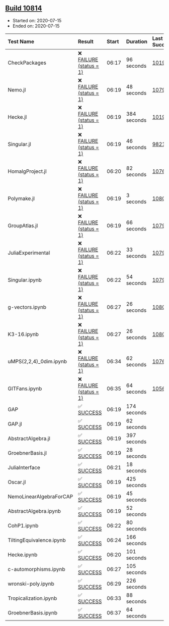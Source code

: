 ## [Build 10814](https://oscarci.mathematik.uni-kl.de/job/oscar/10814/)

* Started on: 2020-07-15
* Ended on: 2020-07-15

| Test Name    | Result | Start | Duration | Last Success | First Failure |
|:-------------|:-------|:------|:---------|:-------------|:--------------|
| CheckPackages | ❌ [FAILURE (status = 1)](https://oscarci.mathematik.uni-kl.de/job/oscar/10814/artifact/logs/build-10814/CheckPackages.log) | 06:17 | 96 seconds | [10197](https://oscarci.mathematik.uni-kl.de/job/oscar/10197/) | [10198](https://oscarci.mathematik.uni-kl.de/job/oscar/10198/) |
| Nemo.jl | ❌ [FAILURE (status = 1)](https://oscarci.mathematik.uni-kl.de/job/oscar/10814/artifact/logs/build-10814/Nemo.jl.log) | 06:19 | 48 seconds | [10790](https://oscarci.mathematik.uni-kl.de/job/oscar/10790/) | [10791](https://oscarci.mathematik.uni-kl.de/job/oscar/10791/) |
| Hecke.jl | ❌ [FAILURE (status = 1)](https://oscarci.mathematik.uni-kl.de/job/oscar/10814/artifact/logs/build-10814/Hecke.jl.log) | 06:19 | 384 seconds | [10197](https://oscarci.mathematik.uni-kl.de/job/oscar/10197/) | [10198](https://oscarci.mathematik.uni-kl.de/job/oscar/10198/) |
| Singular.jl | ❌ [FAILURE (status = 1)](https://oscarci.mathematik.uni-kl.de/job/oscar/10814/artifact/logs/build-10814/Singular.jl.log) | 06:19 | 46 seconds | [9821](https://oscarci.mathematik.uni-kl.de/job/oscar/9821/) | [9822](https://oscarci.mathematik.uni-kl.de/job/oscar/9822/) |
| HomalgProject.jl | ❌ [FAILURE (status = 1)](https://oscarci.mathematik.uni-kl.de/job/oscar/10814/artifact/logs/build-10814/HomalgProject.jl.log) | 06:20 | 82 seconds | [10765](https://oscarci.mathematik.uni-kl.de/job/oscar/10765/) | [10766](https://oscarci.mathematik.uni-kl.de/job/oscar/10766/) |
| Polymake.jl | ❌ [FAILURE (status = 1)](https://oscarci.mathematik.uni-kl.de/job/oscar/10814/artifact/logs/build-10814/Polymake.jl.log) | 06:19 | 3 seconds | [10806](https://oscarci.mathematik.uni-kl.de/job/oscar/10806/) | [10807](https://oscarci.mathematik.uni-kl.de/job/oscar/10807/) |
| GroupAtlas.jl | ❌ [FAILURE (status = 1)](https://oscarci.mathematik.uni-kl.de/job/oscar/10814/artifact/logs/build-10814/GroupAtlas.jl.log) | 06:19 | 66 seconds | [10790](https://oscarci.mathematik.uni-kl.de/job/oscar/10790/) | [10791](https://oscarci.mathematik.uni-kl.de/job/oscar/10791/) |
| JuliaExperimental | ❌ [FAILURE (status = 1)](https://oscarci.mathematik.uni-kl.de/job/oscar/10814/artifact/logs/build-10814/JuliaExperimental.log) | 06:22 | 33 seconds | [10790](https://oscarci.mathematik.uni-kl.de/job/oscar/10790/) | [10791](https://oscarci.mathematik.uni-kl.de/job/oscar/10791/) |
| Singular.ipynb | ❌ [FAILURE (status = 1)](https://oscarci.mathematik.uni-kl.de/job/oscar/10814/artifact/logs/build-10814/Singular.ipynb.log) | 06:22 | 54 seconds | [10790](https://oscarci.mathematik.uni-kl.de/job/oscar/10790/) | [10791](https://oscarci.mathematik.uni-kl.de/job/oscar/10791/) |
| g-vectors.ipynb | ❌ [FAILURE (status = 1)](https://oscarci.mathematik.uni-kl.de/job/oscar/10814/artifact/logs/build-10814/g-vectors.ipynb.log) | 06:27 | 26 seconds | [10806](https://oscarci.mathematik.uni-kl.de/job/oscar/10806/) | [10807](https://oscarci.mathematik.uni-kl.de/job/oscar/10807/) |
| K3-16.ipynb | ❌ [FAILURE (status = 1)](https://oscarci.mathematik.uni-kl.de/job/oscar/10814/artifact/logs/build-10814/K3-16.ipynb.log) | 06:27 | 26 seconds | [10806](https://oscarci.mathematik.uni-kl.de/job/oscar/10806/) | [10807](https://oscarci.mathematik.uni-kl.de/job/oscar/10807/) |
| uMPS(2,2,4)_0dim.ipynb | ❌ [FAILURE (status = 1)](https://oscarci.mathematik.uni-kl.de/job/oscar/10814/artifact/logs/build-10814/uMPS-2-2-4-_0dim.ipynb.log) | 06:34 | 62 seconds | [10765](https://oscarci.mathematik.uni-kl.de/job/oscar/10765/) | [10766](https://oscarci.mathematik.uni-kl.de/job/oscar/10766/) |
| GITFans.ipynb | ❌ [FAILURE (status = 1)](https://oscarci.mathematik.uni-kl.de/job/oscar/10814/artifact/logs/build-10814/GITFans.ipynb.log) | 06:35 | 64 seconds | [10566](https://oscarci.mathematik.uni-kl.de/job/oscar/10566/) | [10567](https://oscarci.mathematik.uni-kl.de/job/oscar/10567/) |
| GAP | ✅ [SUCCESS](https://oscarci.mathematik.uni-kl.de/job/oscar/10814/artifact/logs/build-10814/GAP.log) | 06:19 | 174 seconds |  |  |
| GAP.jl | ✅ [SUCCESS](https://oscarci.mathematik.uni-kl.de/job/oscar/10814/artifact/logs/build-10814/GAP.jl.log) | 06:19 | 62 seconds |  |  |
| AbstractAlgebra.jl | ✅ [SUCCESS](https://oscarci.mathematik.uni-kl.de/job/oscar/10814/artifact/logs/build-10814/AbstractAlgebra.jl.log) | 06:19 | 397 seconds |  |  |
| GroebnerBasis.jl | ✅ [SUCCESS](https://oscarci.mathematik.uni-kl.de/job/oscar/10814/artifact/logs/build-10814/GroebnerBasis.jl.log) | 06:19 | 28 seconds |  |  |
| JuliaInterface | ✅ [SUCCESS](https://oscarci.mathematik.uni-kl.de/job/oscar/10814/artifact/logs/build-10814/JuliaInterface.log) | 06:21 | 18 seconds |  |  |
| Oscar.jl | ✅ [SUCCESS](https://oscarci.mathematik.uni-kl.de/job/oscar/10814/artifact/logs/build-10814/Oscar.jl.log) | 06:19 | 425 seconds |  |  |
| NemoLinearAlgebraForCAP | ✅ [SUCCESS](https://oscarci.mathematik.uni-kl.de/job/oscar/10814/artifact/logs/build-10814/NemoLinearAlgebraForCAP.log) | 06:19 | 45 seconds |  |  |
| AbstractAlgebra.ipynb | ✅ [SUCCESS](https://oscarci.mathematik.uni-kl.de/job/oscar/10814/artifact/logs/build-10814/AbstractAlgebra.ipynb.log) | 06:19 | 52 seconds |  |  |
| CohP1.ipynb | ✅ [SUCCESS](https://oscarci.mathematik.uni-kl.de/job/oscar/10814/artifact/logs/build-10814/CohP1.ipynb.log) | 06:22 | 80 seconds |  |  |
| TiltingEquivalence.ipynb | ✅ [SUCCESS](https://oscarci.mathematik.uni-kl.de/job/oscar/10814/artifact/logs/build-10814/TiltingEquivalence.ipynb.log) | 06:24 | 166 seconds |  |  |
| Hecke.ipynb | ✅ [SUCCESS](https://oscarci.mathematik.uni-kl.de/job/oscar/10814/artifact/logs/build-10814/Hecke.ipynb.log) | 06:20 | 101 seconds |  |  |
| c-automorphisms.ipynb | ✅ [SUCCESS](https://oscarci.mathematik.uni-kl.de/job/oscar/10814/artifact/logs/build-10814/c-automorphisms.ipynb.log) | 06:27 | 105 seconds |  |  |
| wronski-poly.ipynb | ✅ [SUCCESS](https://oscarci.mathematik.uni-kl.de/job/oscar/10814/artifact/logs/build-10814/wronski-poly.ipynb.log) | 06:29 | 226 seconds |  |  |
| Tropicalization.ipynb | ✅ [SUCCESS](https://oscarci.mathematik.uni-kl.de/job/oscar/10814/artifact/logs/build-10814/Tropicalization.ipynb.log) | 06:33 | 88 seconds |  |  |
| GroebnerBasis.ipynb | ✅ [SUCCESS](https://oscarci.mathematik.uni-kl.de/job/oscar/10814/artifact/logs/build-10814/GroebnerBasis.ipynb.log) | 06:37 | 64 seconds |  |  |
